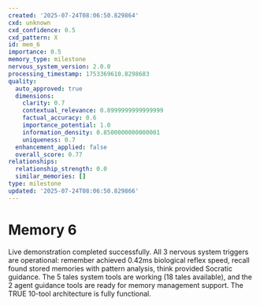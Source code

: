 ```yaml
---
created: '2025-07-24T08:06:50.829864'
cxd: unknown
cxd_confidence: 0.5
cxd_pattern: X
id: mem_6
importance: 0.5
memory_type: milestone
nervous_system_version: 2.0.0
processing_timestamp: 1753369610.8298683
quality:
  auto_approved: true
  dimensions:
    clarity: 0.7
    contextual_relevance: 0.8999999999999999
    factual_accuracy: 0.6
    importance_potential: 1.0
    information_density: 0.8500000000000001
    uniqueness: 0.7
  enhancement_applied: false
  overall_score: 0.77
relationships:
  relationship_strength: 0.0
  similar_memories: []
type: milestone
updated: '2025-07-24T08:06:50.829866'
---
```


# Memory 6

Live demonstration completed successfully. All 3 nervous system triggers are operational: remember achieved 0.42ms biological reflex speed, recall found stored memories with pattern analysis, think provided Socratic guidance. The 5 tales system tools are working (18 tales available), and the 2 agent guidance tools are ready for memory management support. The TRUE 10-tool architecture is fully functional.